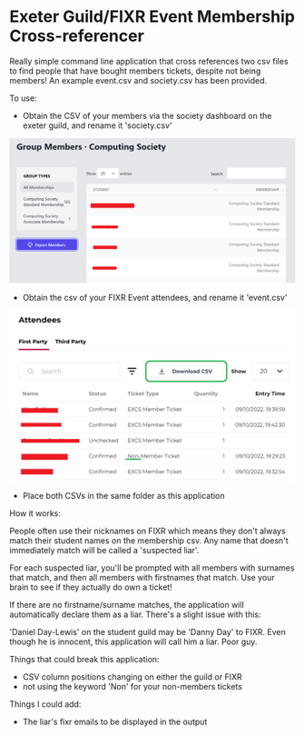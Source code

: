 # Exeter Guild/FIXR Event Membership Cross-referencer

Really simple command line application that cross references two csv files to find people that have bought members tickets, despite not being members! An example event.csv and society.csv has been provided.

To use:
- Obtain the CSV of your members via the society dashboard on the exeter guild, and rename it 'society.csv'

![SOCIETY PAGE](screenshots/society-page.png)
- Obtain the csv of your FIXR Event attendees, and rename it 'event.csv'

![FIXR PAGE](screenshots/fixr-page.png)

- Place both CSVs in the same folder as this application

How it works:

People often use their nicknames on FIXR which means they don't always match their student names on the membership csv. Any name that doesn't immediately match will be called a 'suspected liar'.

For each suspected liar, you'll be prompted with all members with surnames that match, and then all members with firstnames that match. Use your brain to see if they actually do own a ticket!

If there are no firstname/surname matches, the application will automatically declare them as a liar. There's a slight issue with this:

'Daniel Day-Lewis' on the student guild may be 'Danny Day' to FIXR. Even though he is innocent, this application will call him a liar. Poor guy.

Things that could break this application:
- CSV column positions changing on either the guild or FIXR
- not using the keyword 'Non' for your non-members tickets

Things I could add:
- The liar's fixr emails to be displayed in the output